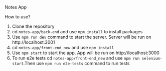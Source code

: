 Notes App

How to use?

1. Clone the repository
2. cd  `notes-app/back-end`  and use `npm install` to install packages
3. Use `npm run dev` command to start the server. Server will be run on http://localhost:3001
4. cd `notes-app/front-end_new` and use `npm install`
5. Use `npm start` to start the app. App will be run on http://localhost:3000
6. To run e2e tests cd `notes-app/front-end_new` and use `npm run selenium-start`.Then use `npm run e2e-tests` command to run tests
